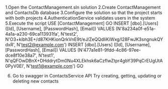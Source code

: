 1.Open the ContactManagement.sln solution
2.Create ContactManagement and ContactsDb database
3.Configure the solution so that the project starts with both projects
4.AuthenticationService validates users in the system
5.Execute the script
USE [ContactManagement]
GO
INSERT [dbo].[Users] ([Id], [Username], [PasswordHash], [Email]) VALUES (N'8a234a0f-e51a-4a1a-a230-69ca113931fa', N'test2', N'O3+kibh3E+/d87KHKionQrkVnE9t/eJ/ZeQQdliKiWxg/l28FwJK3sngnukQYdxR', N'test2@example.com')
INSERT [dbo].[Users] ([Id], [Username], [PasswordHash], [Email]) VALUES (N'477a1e81-9fdd-4c86-97ee-dce8f10e38a7', N'test1', N'qQFOwDBnX+DHddrytDm0Nu4XLEkhsk6aCzfIwZtpr4gbY39PqCrEUgUtA0PyV0El', N'test1@example.com')
GO

6. Go to swagger in ContactsService API
  Try creating, getting, updating or deleting new contacts
